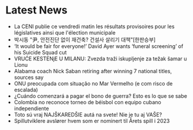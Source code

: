 # Latest News
-  La CENI publie ce vendredi matin les résultats provisoires pour les législatives ainsi que l'élection municipale
-  박시동 "尹, 안전진단 없이 재건축? 건설사 살리기 대책"[한판승부]
-  ‘It would be fair for everyone!’ David Ayer wants ‘funeral screening’ of his Suicide Squad cut
-  VRUĆE KESTENjE U MILANU: Zvezda traži iskupljenje za težak šamar u Lionu
-  Alabama coach Nick Saban retiring after winning 7 national titles, sources say
-  ONU preocupada com situação no Mar Vermelho (e com risco de escalada)
-  ¿Cuándo comenzará a pagar el bono de guerra? Esto es lo que se sabe
-  Colombia no reconoce torneo de béisbol con equipo cubano independiente
-  Toto sú vraj NAJŠKAREDŠIE autá na svete! Nie je tu aj VAŠE?
-  Spillutviklere avslører hvem som er nominert til Årets spill i 2023
